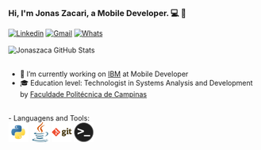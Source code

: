 ### Hi, I'm Jonas Zacari, a Mobile Developer. 💻 📲

[![Linkedin](https://img.shields.io/badge/-LinkedIn-blue?style=flat&logo=Linkedin&logoColor=white)](https://www.linkedin.com/in/jzacari/)
[![Gmail](https://img.shields.io/badge/-Gmail-c14438?style=flat&logo=Gmail&logoColor=white)](mailto:jonas.zacari@gmail.com)
[![Whats](https://img.shields.io/badge/-WhatsApp-green)](https://api.whatsapp.com/send?phone=5519997904945)
</br>
</br>
![Jonaszaca GitHub Stats](https://github-readme-stats.vercel.app/api?username=JonasZaca&show_icons=true)
</br>
</br>
- 🔭 I’m currently working on [IBM](https://github.com/IBM) at Mobile Developer
- 🎓 Education level: Technologist in Systems Analysis and Development by [Faculdade Politécnica de Campinas](https://uniesp.edu.br/sites/policamp/)
</br>
- Languagens and Tools:
</br>
<code><img height="40" src="https://raw.githubusercontent.com/github/explore/80688e429a7d4ef2fca1e82350fe8e3517d3494d/topics/python/python.png"></code>
<code><img height="40" src="https://raw.githubusercontent.com/github/explore/80688e429a7d4ef2fca1e82350fe8e3517d3494d/topics/java/java.png"></code>
<code><img height="40" src="https://raw.githubusercontent.com/github/explore/80688e429a7d4ef2fca1e82350fe8e3517d3494d/topics/git/git.png"></code>
<code><img height="40" src="https://raw.githubusercontent.com/github/explore/80688e429a7d4ef2fca1e82350fe8e3517d3494d/topics/terminal/terminal.png"></code>


<!--
**JonasZaca/JonasZaca** is a ✨ _special_ ✨ repository because its `README.md` (this file) appears on your GitHub profile.

Here are some ideas to get you started:

- 🔭 I’m currently working on [IBM](https://github.com/IBM) at Mobile Developer
- 🎓 Education level: Technologist in Systems Analysis and Development by [Faculdade Politécnica de Campinas] (http://uniesp.edu.br/sites/policamp)
- 🌱 I’m currently learning ...
- 💬 Ask me about ...
- 📫 How to reach me: ...
- 😄 Pronouns: ...
- ⚡ Fun fact: ...
-->
